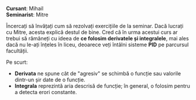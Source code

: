 **Cursant**: Mihail  
**Seminarist**: Mitre

Încercați să învățați cum să rezolvați exercițiile de la seminar. Dacă lucrați cu Mitre, acesta explică destul de bine. Cred că în urma acestui curs ar trebui să rămâneți cu ideea de **ce folosim derivatele și integralele**, mai ales dacă nu le-ați înțeles în liceu, deoarece veți întâlni sisteme **PID** pe parcursul facultății.

Pe scurt:

- **Derivata** ne spune cât de "agresiv" se schimbă o funcție sau valorile dintr-un șir date de o funcție.
- **Integrala** reprezintă aria descrisă de funcție; în general, o folosim pentru a detecta erori constante.

